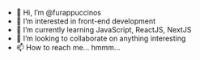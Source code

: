 - 👋 Hi, I’m @furappuccinos
- 👀 I’m interested in front-end development
- 🌱 I’m currently learning JavaScript, ReactJS, NextJS
- 💞️ I’m looking to collaborate on anything interesting
- 📫 How to reach me... hmmm...

<!---
furappuccinos/furappuccinos is a ✨ special ✨ repository because its `README.md` (this file) appears on your GitHub profile.
You can click the Preview link to take a look at your changes.
--->
